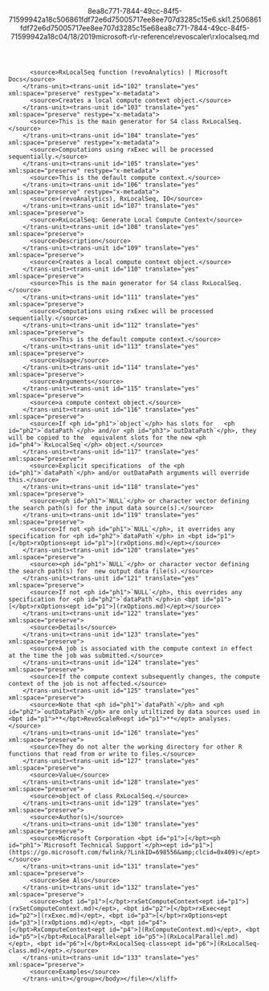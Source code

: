 <?xml version="1.0"?><xliff version="1.2" xmlns="urn:oasis:names:tc:xliff:document:1.2" xmlns:xsi="http://www.w3.org/2001/XMLSchema-instance" xsi:schemaLocation="urn:oasis:names:tc:xliff:document:1.2 xliff-core-1.2-transitional.xsd"><file datatype="xml" original="rxlocalseq.md" source-language="en-US" target-language="en-US"><header><tool tool-id="mdxliff" tool-name="mdxliff" tool-version="1.0-d1654b2" tool-company="Microsoft" /><xliffext:skl_file_name xmlns:xliffext="urn:microsoft:content:schema:xliffextensions">8ea8c771-7844-49cc-84f5-71599942a18c506861fdf72e6d75005717ee8ee707d3285c15e6.skl</xliffext:skl_file_name><xliffext:version xmlns:xliffext="urn:microsoft:content:schema:xliffextensions">1.2</xliffext:version><xliffext:ms.openlocfilehash xmlns:xliffext="urn:microsoft:content:schema:xliffextensions">506861fdf72e6d75005717ee8ee707d3285c15e6</xliffext:ms.openlocfilehash><xliffext:ms.sourcegitcommit xmlns:xliffext="urn:microsoft:content:schema:xliffextensions">8ea8c771-7844-49cc-84f5-71599942a18c</xliffext:ms.sourcegitcommit><xliffext:ms.lasthandoff xmlns:xliffext="urn:microsoft:content:schema:xliffextensions">04/18/2019</xliffext:ms.lasthandoff><xliffext:ms.openlocfilepath xmlns:xliffext="urn:microsoft:content:schema:xliffextensions">microsoft-r\r-reference\revoscaler\rxlocalseq.md</xliffext:ms.openlocfilepath></header><body><group id="content" extype="content"><trans-unit id="101" translate="yes" xml:space="preserve" restype="x-metadata">
          <source>RxLocalSeq function (revoAnalytics) | Microsoft Docs</source>
        </trans-unit><trans-unit id="102" translate="yes" xml:space="preserve" restype="x-metadata">
          <source>Creates a local compute context object.</source>
        </trans-unit><trans-unit id="103" translate="yes" xml:space="preserve" restype="x-metadata">
          <source>This is the main generator for S4 class RxLocalSeq.</source>
        </trans-unit><trans-unit id="104" translate="yes" xml:space="preserve" restype="x-metadata">
          <source>Computations using rxExec will be processed sequentially.</source>
        </trans-unit><trans-unit id="105" translate="yes" xml:space="preserve" restype="x-metadata">
          <source>This is the default compute context.</source>
        </trans-unit><trans-unit id="106" translate="yes" xml:space="preserve" restype="x-metadata">
          <source>(revoAnalytics), RxLocalSeq, IO</source>
        </trans-unit><trans-unit id="107" translate="yes" xml:space="preserve">
          <source>RxLocalSeq: Generate Local Compute Context</source>
        </trans-unit><trans-unit id="108" translate="yes" xml:space="preserve">
          <source>Description</source>
        </trans-unit><trans-unit id="109" translate="yes" xml:space="preserve">
          <source>Creates a local compute context object.</source>
        </trans-unit><trans-unit id="110" translate="yes" xml:space="preserve">
          <source>This is the main generator for S4 class RxLocalSeq.</source>
        </trans-unit><trans-unit id="111" translate="yes" xml:space="preserve">
          <source>Computations using rxExec will be processed sequentially.</source>
        </trans-unit><trans-unit id="112" translate="yes" xml:space="preserve">
          <source>This is the default compute context.</source>
        </trans-unit><trans-unit id="113" translate="yes" xml:space="preserve">
          <source>Usage</source>
        </trans-unit><trans-unit id="114" translate="yes" xml:space="preserve">
          <source>Arguments</source>
        </trans-unit><trans-unit id="115" translate="yes" xml:space="preserve">
          <source>a compute context object.</source>
        </trans-unit><trans-unit id="116" translate="yes" xml:space="preserve">
          <source>If <ph id="ph1">`object`</ph> has slots for   <ph id="ph2">`dataPath`</ph> and/or <ph id="ph3">`outDataPath`</ph>, they will be copied to the  equivalent slots for the new <ph id="ph4">`RxLocalSeq`</ph> object.</source>
        </trans-unit><trans-unit id="117" translate="yes" xml:space="preserve">
          <source>Explicit specifications  of the <ph id="ph1">`dataPath`</ph> and/or outDataPath arguments will override this.</source>
        </trans-unit><trans-unit id="118" translate="yes" xml:space="preserve">
          <source><ph id="ph1">`NULL`</ph> or character vector defining the search path(s) for the input data source(s).</source>
        </trans-unit><trans-unit id="119" translate="yes" xml:space="preserve">
          <source>If not <ph id="ph1">`NULL`</ph>, it overrides any specification for <ph id="ph2">`dataPath`</ph> in <bpt id="p1">[</bpt>rxOptions<ept id="p1">](rxOptions.md)</ept></source>
        </trans-unit><trans-unit id="120" translate="yes" xml:space="preserve">
          <source><ph id="ph1">`NULL`</ph> or character vector defining the search path(s) for  new output data file(s).</source>
        </trans-unit><trans-unit id="121" translate="yes" xml:space="preserve">
          <source>If not <ph id="ph1">`NULL`</ph>, this overrides any specification for <ph id="ph2">`dataPath`</ph>in <bpt id="p1">[</bpt>rxOptions<ept id="p1">](rxOptions.md)</ept></source>
        </trans-unit><trans-unit id="122" translate="yes" xml:space="preserve">
          <source>Details</source>
        </trans-unit><trans-unit id="123" translate="yes" xml:space="preserve">
          <source>A job is associated with the compute context in effect at the time the job was submitted.</source>
        </trans-unit><trans-unit id="124" translate="yes" xml:space="preserve">
          <source>If the compute context subsequently changes, the compute context of the job is not affected.</source>
        </trans-unit><trans-unit id="125" translate="yes" xml:space="preserve">
          <source>Note that <ph id="ph1">`dataPath`</ph> and <ph id="ph2">`outDataPath`</ph> are only utiltized by data sources used in <bpt id="p1">**</bpt>RevoScaleR<ept id="p1">**</ept> analyses.</source>
        </trans-unit><trans-unit id="126" translate="yes" xml:space="preserve">
          <source>They do not alter the working directory for other R functions that read from or write to files.</source>
        </trans-unit><trans-unit id="127" translate="yes" xml:space="preserve">
          <source>Value</source>
        </trans-unit><trans-unit id="128" translate="yes" xml:space="preserve">
          <source>object of class RxLocalSeq.</source>
        </trans-unit><trans-unit id="129" translate="yes" xml:space="preserve">
          <source>Author(s)</source>
        </trans-unit><trans-unit id="130" translate="yes" xml:space="preserve">
          <source>Microsoft Corporation <bpt id="p1">[</bpt><ph id="ph1">`Microsoft Technical Support`</ph><ept id="p1">](https://go.microsoft.com/fwlink/?LinkID=698556&amp;clcid=0x409)</ept></source>
        </trans-unit><trans-unit id="131" translate="yes" xml:space="preserve">
          <source>See Also</source>
        </trans-unit><trans-unit id="132" translate="yes" xml:space="preserve">
          <source><bpt id="p1">[</bpt>rxSetComputeContext<ept id="p1">](rxSetComputeContext.md)</ept>, <bpt id="p2">[</bpt>rxExec<ept id="p2">](rxExec.md)</ept>, <bpt id="p3">[</bpt>rxOptions<ept id="p3">](rxOptions.md)</ept>, <bpt id="p4">[</bpt>RxComputeContext<ept id="p4">](RxComputeContext.md)</ept>, <bpt id="p5">[</bpt>RxLocalParallel<ept id="p5">](RxLocalParallel.md)</ept>, <bpt id="p6">[</bpt>RxLocalSeq-class<ept id="p6">](RxLocalSeq-class.md)</ept>.</source>
        </trans-unit><trans-unit id="133" translate="yes" xml:space="preserve">
          <source>Examples</source>
        </trans-unit></group></body></file></xliff>